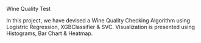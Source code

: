 Wine Quality Test

In this project, we have devised a Wine Quality Checking Algorithm using Logistric Regression, XGBClassifier & SVC.
Visualization is presented using Histograms, Bar Chart & Heatmap.

